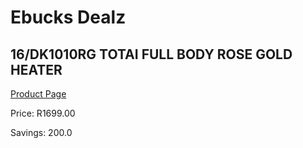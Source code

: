 
# Ebucks Dealz
## 16/DK1010RG TOTAI FULL BODY ROSE GOLD HEATER
[Product Page](https://www.ebucks.com/web/shop/productSelected.do?prodId=1191161503&catId=1157551316)

Price: R1699.00

Savings: 200.0


	